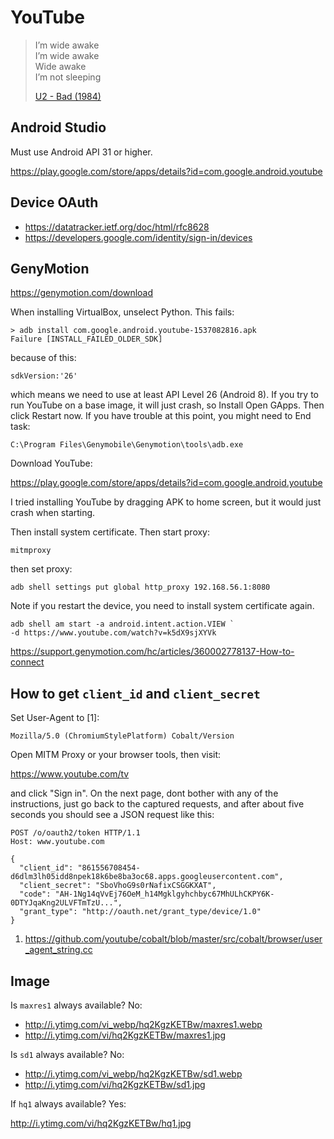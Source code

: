 # YouTube

> I’m wide awake\
> I’m wide awake\
> Wide awake\
> I’m not sleeping
>
> [U2 - Bad (1984)](//youtube.com/watch?v=0s30qw4XV_E)

## Android Studio

Must use Android API 31 or higher.

https://play.google.com/store/apps/details?id=com.google.android.youtube

## Device OAuth

- https://datatracker.ietf.org/doc/html/rfc8628
- https://developers.google.com/identity/sign-in/devices

## GenyMotion

https://genymotion.com/download

When installing VirtualBox, unselect Python. This fails:

~~~
> adb install com.google.android.youtube-1537082816.apk
Failure [INSTALL_FAILED_OLDER_SDK]
~~~

because of this:

~~~
sdkVersion:'26'
~~~

which means we need to use at least API Level 26 (Android 8). If you try to run
YouTube on a base image, it will just crash, so Install Open GApps. Then click
Restart now. If you have trouble at this point, you might need to End task:

~~~
C:\Program Files\Genymobile\Genymotion\tools\adb.exe
~~~

Download YouTube:

https://play.google.com/store/apps/details?id=com.google.android.youtube

I tried installing YouTube by dragging APK to home screen, but it would just
crash when starting.

Then install system certificate. Then start proxy:

~~~
mitmproxy
~~~

then set proxy:

~~~
adb shell settings put global http_proxy 192.168.56.1:8080
~~~

Note if you restart the device, you need to install system certificate again.

~~~
adb shell am start -a android.intent.action.VIEW `
-d https://www.youtube.com/watch?v=k5dX9sjXYVk
~~~

https://support.genymotion.com/hc/articles/360002778137-How-to-connect

## How to get `client_id` and `client_secret`

Set User-Agent to [1]:

~~~
Mozilla/5.0 (ChromiumStylePlatform) Cobalt/Version
~~~

Open MITM Proxy or your browser tools, then visit:

https://www.youtube.com/tv

and click "Sign in". On the next page, dont bother with any of the instructions,
just go back to the captured requests, and after about five seconds you should
see a JSON request like this:

~~~
POST /o/oauth2/token HTTP/1.1
Host: www.youtube.com

{
  "client_id": "861556708454-d6dlm3lh05idd8npek18k6be8ba3oc68.apps.googleusercontent.com",
  "client_secret": "SboVhoG9s0rNafixCSGGKXAT",
  "code": "AH-1Ng14qVvEj76OeM_h14Mgklgyhchbyc67MhULhCKPY6K-0DTYJqaKng2ULVFTmTzU...",
  "grant_type": "http://oauth.net/grant_type/device/1.0"
}
~~~

1. <https://github.com/youtube/cobalt/blob/master/src/cobalt/browser/user_agent_string.cc>

## Image

Is `maxres1` always available? No:

- <http://i.ytimg.com/vi_webp/hq2KgzKETBw/maxres1.webp>
- http://i.ytimg.com/vi/hq2KgzKETBw/maxres1.jpg

Is `sd1` always available? No:

- <http://i.ytimg.com/vi_webp/hq2KgzKETBw/sd1.webp>
- http://i.ytimg.com/vi/hq2KgzKETBw/sd1.jpg

If `hq1` always available? Yes:

http://i.ytimg.com/vi/hq2KgzKETBw/hq1.jpg
